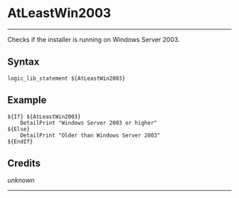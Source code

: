 # AtLeastWin2003

---

Checks if the installer is running on Windows Server 2003.

## Syntax

	logic_lib_statement ${AtLeastWin2003}

## Example

	${If} ${AtLeastWin2003}
		DetailPrint "Windows Server 2003 or higher"
	${Else}
		DetailPrint "Older than Windows Server 2003"
	${EndIf}

## Credits

*unknown*

---
